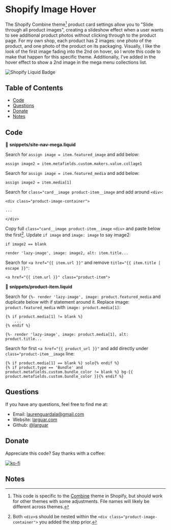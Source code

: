# Shopify Image Hover

The Shopify Combine theme[^1] product card settings allow you to "Slide through all product images", creating a slideshow effect when a user wants to see additional product photos without clicking through to the product page. For my own shop, each product has 2 images: one photo of the product, and one photo of the product on its packaging. Visually, I like the look of the first image fading into the 2nd on hover, so I wrote this code to make that happen for this specific theme. Additionally, I've added in the hover effect to show a 2nd image in the mega menu collections list.

![Shopify Liquid Badge](https://img.shields.io/badge/-Shopify%20Liquid-750460)


## Table of Contents 
* [Code](#code)    
* [Questions](#questions) 
* [Donate](#donate)
* [Notes](#notes)


## Code

:file_folder: **snippets/site-nav-mega.liquid**

Search for `assign image = item.featured_image` and add below:
```
assign image2 = item.metafields.custom.makers.value.collage1
```

Search for `assign image = item.featured_media` and add below:
```
assign image2 = item.media[1]
```

Search for `class="card__image product-item__image` and add around `<div>`:
```
<div class="product-image-container">

...

</div>
```

Copy full `class="card__image product-item__image` `<div>` and paste below the first[^2]. Update `if image` and `image: image` to say image2:
```
if image2 == blank
```
```
render 'lazy-image', image: image2, alt: item.title...
```

Search for `<a href="{{ item.url }}"` and remove `title="{{ item.title | escape }}"`:
```
<a href="{{ item.url }}" class="product-item">
```

:file_folder: **snippets/product-item.liquid**

Search for `{%- render 'lazy-image', image: product.featured_media` and duplicate below with if statement around it. Replace image: `product.featured_media` with `image: product.media[1]`:
```
{% if product.media[1] != blank %}
	...
{% endif %}
```
```
{%- render 'lazy-image', image: product.media[1], alt: product.title...
```

Search for first `<a href="{{ product_url }}"` and add directly under `class="product-item__image` line:
```
{% if product.media[1] == blank %} solo{% endif %}
{% if product.type == 'Bundle' and product.metafields.custom.bundle_color != blank %} bg-{{ product.metafields.custom.bundle_color }}{% endif %}
```


## Questions
If you have any questions, feel free to find me at:
* Email: laurenguardala@gmail.com
* Website: [larguar.com](https://larguar.com)
* Github: [@larguar](https://github.com/larguar)


## Donate
Appreciate this code? Say thanks with a coffee:

[![ko-fi](https://www.ko-fi.com/img/githubbutton_sm.svg)](https://ko-fi.com/W7W21YVJJ)


## Notes
[^1]: This code is specific to the [Combine](https://themes.shopify.com/themes/combine/styles/objects) theme in Shopify, but should work for other themes with some adjustments. File names will likely be different across themes.
[^2]: Both `<div>`s should be nested within the `<div class="product-image-container">` you added the step prior.
